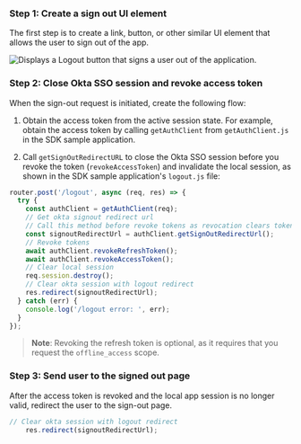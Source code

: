 ### Step 1: Create a sign out UI element

The first step is to create a link, button, or other similar UI element that allows the user to sign out of the app.

<div class="common-image-format">

![Displays a Logout button that signs a user out of the application.](/img/oie-embedded-sdk/oie-embedded-sdk-use-case-simple-sign-out-link-nodejs.png)

</div>

### Step 2: Close Okta SSO session and revoke access token

When the sign-out request is initiated, create the following flow:

1. Obtain the access token from the active session state. For example, obtain the access token by calling `getAuthClient` from `getAuthClient.js` in the SDK sample application.

1. Call `getSignOutRedirectURL` to close the Okta SSO session before you revoke the token (`revokeAccessToken`) and invalidate the local session, as shown in the SDK sample application's `logout.js` file:

```JavaScript
router.post('/logout', async (req, res) => {
  try {
    const authClient = getAuthClient(req);
    // Get okta signout redirect url
    // Call this method before revoke tokens as revocation clears tokens in storage
    const signoutRedirectUrl = authClient.getSignOutRedirectUrl();
    // Revoke tokens
    await authClient.revokeRefreshToken();
    await authClient.revokeAccessToken();
    // Clear local session
    req.session.destroy();
    // Clear okta session with logout redirect
    res.redirect(signoutRedirectUrl);
  } catch (err) {
    console.log('/logout error: ', err);
  }
});
```

>**Note**: Revoking the refresh token is optional, as it requires that you request the `offline_access` scope.

### Step 3: Send user to the signed out page

After the access token is revoked and the local app session is no longer valid, redirect the user to the sign-out page.

```JavaScript
// Clear okta session with logout redirect
    res.redirect(signoutRedirectUrl);
```

